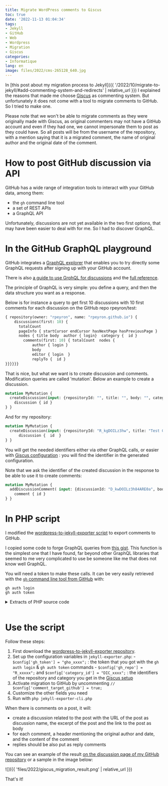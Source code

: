```yaml
---
title: Migrate WordPress comments to Giscus
toc: true
date: '2022-11-13 01:04:34'
tags:
- Jekyll
- GitHub
- Web
- Wordpress
- Migration
- Giscus
categories:
- Informatique
lang: en
image: files/2022/cms-265128_640.jpg
---
```


In [this post about my migration process to Jekyll]({{ '/2022/10/migrate-to-jekyll/#add-commenting-system-and-redirects' | relative_url }}) I explained the reasons that made me choose [Giscus](https://giscus.app) as commenting system. But unfortunately it does not come with a tool to migrate comments to GitHub. So I tried to make one.

Please note that we won't be able to migrate comments as they were originally made with Giscus, as original commenters may not have a GitHub account and even if they had one, we cannot impersonate them to post as they could have. So all posts will be from the username of the repository, with a mention saying that it is a migrated comment, the name of original author and the original date of the comment.

# How to post GitHub discussion via API
GitHub has a wide range of integration tools to interact with your GitHub data, among them:
- the `gh` command line tool
- a set of REST APIs
- a GraphQL API

Unfortunately, discussions are not yet available in the two first options, that may have been easier to deal with for me. So I had to discover GraphQL.


# In the GitHub GraphQL playground
GitHub integrates a [GraphQL explorer](https://docs.github.com/en/graphql/overview/explorer) that enables you to try directly some GraphQL requests after signing up with your GitHub account.

There is also [a guide to use GrphQL for discussions](https://docs.github.com/en/graphql/guides/using-the-graphql-api-for-discussions) and the [full reference](https://docs.github.com/en/graphql/reference/objects#discussion). 

The principle of GraphQL is very simple: you define a query, and then the data structure you want as a response.

Below is for instance a query to get first 10 discussions with 10 first  comments for each discussion on the GitHub repo rpeyron/test:

```graphql
{ repository(owner: "rpeyron", name: "rpeyron.github.io") {
    discussions(first: 10) {
      totalCount
      pageInfo { startCursor endCursor hasNextPage hasPreviousPage }
      nodes { title body  author { login}  category {  id }
        comments(first: 10) { totalCount  nodes {
            author { login }
            body
            editor { login  }
            replyTo {  id }
}}}}}}
```

That is nice, but what we want is to create discussion and comments. Modification queries are called 'mutation'. Below an example to create a discussion.

```graphql
mutation MyMutation {
  createDiscussion(input: {repositoryId: "", title: "", body: "", categoryId: ""}) {
    discussion { id }
} }
```

And for my repository:
```graphql
mutation MyMutation { 
  createDiscussion(input: {repositoryId: "R_kgDOILz3hw", title: "Test GraphQL 2", body: "Test", categoryId: "DIC_kwDOILz3h84CR6Hr"}) { 
	  discussion {  id  } 
} }
```

You will get the needed identifiers either via other GraphQL calls, or easier with [Giscus configuration](https://giscus.app) : you will find the identifier in the generated configuration.

Note that we ask the identifier of the created discussion in the response to be able to use it to create comments:
```graphql
mutation MyMutation {
  addDiscussionComment( input: {discussionId: "D_kwDOILz3h84ARE0a", body: "reponse", replyToId: "DC_kwDOILz3h84AO1WQ"}  ) {
    comment { id }
} }
```


# In PHP script
I modified the [wordpress-to-jekyll-exporter script](https://github.com/rpeyron/wordpress-to-jekyll-exporter) to export comments to GitHub.

I copied some code to forge GraphQL queries from [this gist](https://gist.github.com/dunglas/05d901cb7560d2667d999875322e690a). This function is the simplest one that I have found, far beyond other GraphQL libraries that seemed to me very complicated to use be someone like me that does not know well GraphQL. 

You will need a token to make these calls. It can be very easily retrieved with the [`gh` command line tool from GitHub](https://cli.github.com/) with:
```shell
gh auth login
gh auth token
```

<details markdown="1"><summary>Extracts of PHP source code</summary>
	
```php
function graphql_query(string $endpoint, string $query, array $variables = [], ?string $token = null): array
{
    $headers = ['Content-Type: application/json', 'User-Agent: Dunglas\'s minimal GraphQL client'];
    if (null !== $token) {
        $headers[] = "Authorization: bearer $token";
    }

    if (false === $data = @file_get_contents($endpoint, false, stream_context_create([
        'http' => [
            'method' => 'POST',
            'header' => $headers,
            'content' => json_encode(['query' => $query, 'variables' => $variables]),
        ]
    ]))) {
        $error = error_get_last();
        throw new \ErrorException($error['message'], $error['type']);
    }

    return json_decode($data, true);
}


function github_query(string $query, array $variables = []) {
	global $config;
	$ret = null;
	if ($config['gh_token']) { 
		$ret = graphql_query('https://api.github.com/graphql', $query, $variables, $config['gh_token']);
		sleep(5);	// Delay because Github does not like mutations too quick
	}
	return $ret;
}


function gh_create_discussion($title, $content) {
	global $config;

	$query = <<<'GRAPHQL'
		mutation MyMutation($repositoryId: ID!, $title: String!, $body: String!, $categoryId: ID!) { 
			createDiscussion(input: {
				repositoryId: $repositoryId, 
				title: $title, 
				body: $body, 
				categoryId: $categoryId
			}) 
		{ discussion {  id  } } }
		GRAPHQL;

	$vars = [
		'repositoryId' => $config['gh_repo'], 
		'title' => $title, 
		'body' => $content, 
		'categoryId' => $config['category_id']
	];

	$r = github_query($query, $vars);

	$discussion_id = $r['data']['createDiscussion']['discussion']['id'] ?? null;
	
	if ($discussion_id == null) { var_dump(">>> Discussion", $query, $vars, $r, $discussion_id); }

	return $discussion_id;
}


function gh_create_discussion_comment($discussionId, $content, $parent_comment = null) {
	global $config;

	$query = <<<'GRAPHQL'
				mutation MyMutation($discussionId: ID!, $body: String!, $replyToId: ID ) {
					addDiscussionComment(
					input: {
						discussionId: $discussionId, 
						body: $body, 
						replyToId: $replyToId
					}) 
					{ comment { id }}
				}
		GRAPHQL;

	$vars = [
		'discussionId' => $discussionId, 
		'body' => $content, 
		'replyToId' => $parent_comment
	];
	
	$r = github_query($query, $vars);

	$comment_id = $r['data']['addDiscussionComment']['comment']['id'] ?? null;

	//if (!$comment_id) { var_dump(">> Comment", $query, $vars, $r); }

	return $comment_id;
}

```
	
</details><br>


# Use the script

Follow these steps:
1. First download the  [wordpress-to-jekyll-exporter repository](https://github.com/rpeyron/wordpress-to-jekyll-exporter).
2. Set up the configuration variables in `jekyll-exporter.php`:
 	   - `$config['gh_token'] = "gho_xxxx";` : the token that you got with the `gh auth login` & `gh auth token` commands
 	   - `$config['gh_repo'] = "R_xxxxx";`   and  `$config['category_id'] = "DIC_xxxx";` : the identifiers of the repository and category you get in the [Giscus setup](https://giscus.app)
3. Activate migration to GitHub by uncommenting `// $config['comment_target_github'] = true;`
4. Customize the other fields you need
5. Run with `php jekyll-exporter-cli.php`

When there is comments on a post, it will:
- create a discussion related to the post with the URL of the post as discussion name, the excerpt of the post and the link to the post as body
- for each comment, a header mentioning the original author and date, and the content of the comment
- replies should be also put as reply comments

You can see an example of the result [on the discussion page of my GitHub repository](https://github.com/rpeyron/rpeyron.github.io/discussions) or a sample in the image below:

![]({{ 'files/2022/giscus_migration_result.png' | relative_url }})


That's it!
